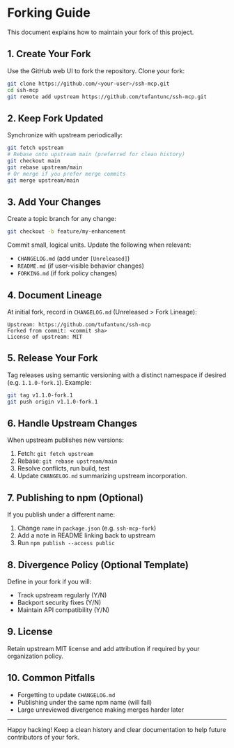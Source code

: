 # Forking Guide

This document explains how to maintain your fork of this project.

## 1. Create Your Fork
Use the GitHub web UI to fork the repository. Clone your fork:
```bash
git clone https://github.com/<your-user>/ssh-mcp.git
cd ssh-mcp
git remote add upstream https://github.com/tufantunc/ssh-mcp.git
```

## 2. Keep Fork Updated
Synchronize with upstream periodically:
```bash
git fetch upstream
# Rebase onto upstream main (preferred for clean history)
git checkout main
git rebase upstream/main
# Or merge if you prefer merge commits
git merge upstream/main
```

## 3. Add Your Changes
Create a topic branch for any change:
```bash
git checkout -b feature/my-enhancement
```
Commit small, logical units. Update the following when relevant:
- `CHANGELOG.md` (add under `[Unreleased]`)
- `README.md` (if user-visible behavior changes)
- `FORKING.md` (if fork policy changes)

## 4. Document Lineage
At initial fork, record in `CHANGELOG.md` (Unreleased > Fork Lineage):
```
Upstream: https://github.com/tufantunc/ssh-mcp
Forked from commit: <commit sha>
License of upstream: MIT
```

## 5. Release Your Fork
Tag releases using semantic versioning with a distinct namespace if desired (e.g. `1.1.0-fork.1`). Example:
```bash
git tag v1.1.0-fork.1
git push origin v1.1.0-fork.1
```

## 6. Handle Upstream Changes
When upstream publishes new versions:
1. Fetch: `git fetch upstream`
2. Rebase: `git rebase upstream/main`
3. Resolve conflicts, run build, test
4. Update `CHANGELOG.md` summarizing upstream incorporation.

## 7. Publishing to npm (Optional)
If you publish under a different name:
1. Change `name` in `package.json` (e.g. `ssh-mcp-fork`)
2. Add a note in README linking back to upstream
3. Run `npm publish --access public`

## 8. Divergence Policy (Optional Template)
Define in your fork if you will:
- Track upstream regularly (Y/N)
- Backport security fixes (Y/N)
- Maintain API compatibility (Y/N)

## 9. License
Retain upstream MIT license and add attribution if required by your organization policy.

## 10. Common Pitfalls
- Forgetting to update `CHANGELOG.md`
- Publishing under the same npm name (will fail)
- Large unreviewed divergence making merges harder later

---
Happy hacking! Keep a clean history and clear documentation to help future contributors of your fork.
